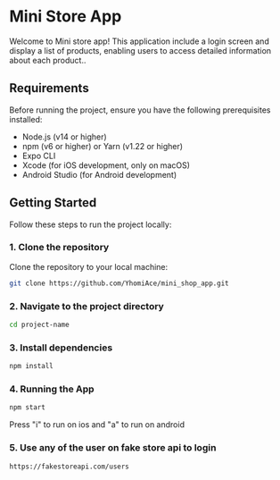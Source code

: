# Mini Store App

Welcome to Mini store app! This application include a login screen and display a list of products, enabling users to access detailed information about each product..

## Requirements

Before running the project, ensure you have the following prerequisites installed:

- Node.js (v14 or higher)
- npm (v6 or higher) or Yarn (v1.22 or higher)
- Expo CLI
- Xcode (for iOS development, only on macOS)
- Android Studio (for Android development)

## Getting Started

Follow these steps to run the project locally:

### 1. Clone the repository

Clone the repository to your local machine:

```bash
git clone https://github.com/YhomiAce/mini_shop_app.git
```

### 2. Navigate to the project directory

```bash
cd project-name
```

### 3. Install dependencies

```bash
npm install
```

### 4. Running the App

```bash
npm start
```

Press "i" to run on ios and "a" to run on android

### 5. Use any of the user on fake store api to login

```
https://fakestoreapi.com/users
```
